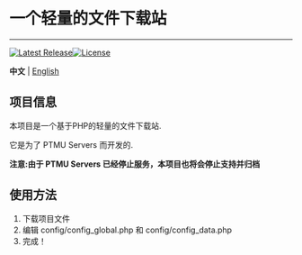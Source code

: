 # 一个轻量的文件下载站
--------
[![Latest Release](https://img.shields.io/github/v/release/3cxc/HeartfeltTransfers)](https://github.com/3cxc/HeartfeltTransfers)[![License](https://img.shields.io/github/license/3cxc/HeartfeltTransfers.svg)](https://github.com/3cxc/HeartfeltTransfers/blob/master/LICENSE)

**中文** | [English](https://github.com/3cxc/HeartfeltTransfers/blob/master/README.md)

## 项目信息
本项目是一个基于PHP的轻量的文件下载站.

它是为了 PTMU Servers 而开发的.

**注意:由于 PTMU Servers 已经停止服务，本项目也将会停止支持并归档**

## 使用方法

1. 下载项目文件
2. 编辑 config/config_global.php 和 config/config_data.php
3. 完成！